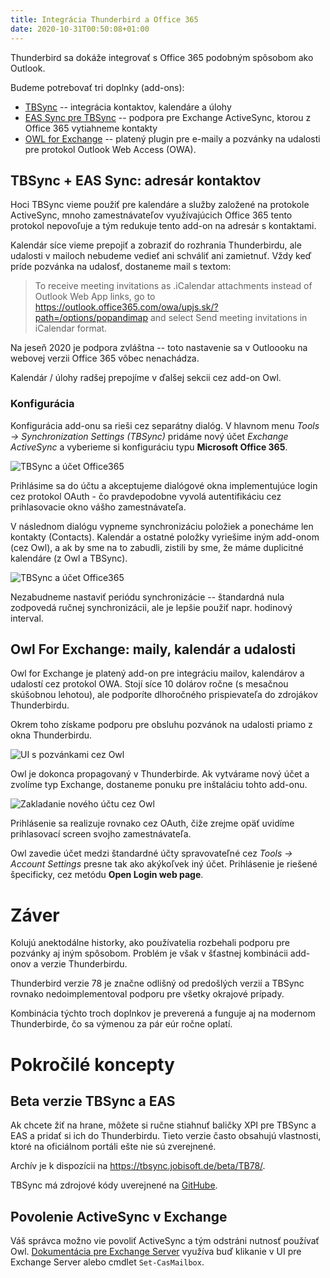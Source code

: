 ```yaml
---
title: Integrácia Thunderbird a Office 365
date: 2020-10-31T00:50:08+01:00
---
```


Thunderbird sa dokáže integrovať s Office 365 podobným spôsobom ako Outlook. 

Budeme potrebovať tri doplnky (add-ons):

- [TBSync](https://addons.thunderbird.net/en-US/thunderbird/addon/tbsync/) --  integrácia kontaktov, kalendáre a úlohy
- [EAS Sync pre TBSync](https://github.com/jobisoft/EAS-4-TbSync/wiki/Compatibility-list-(EAS)) -- podpora pre Exchange ActiveSync, ktorou z Office 365 vytiahneme kontakty
- [OWL for Exchange](https://addons.thunderbird.net/en-US/thunderbird/addon/owl-for-exchange/) -- platený plugin pre e-maily a pozvánky na udalosti pre protokol Outlook Web Access (OWA).

TBSync + EAS Sync: adresár kontaktov
------------------------------------

Hoci TBSync vieme použiť pre kalendáre a služby založené na protokole ActiveSync, mnoho zamestnávateľov využívajúcich Office 365 tento protokol nepovoľuje a tým redukuje tento add-on na adresár s kontaktami.

Kalendár síce vieme prepojiť a zobraziť do rozhrania Thunderbirdu, ale udalosti v mailoch nebudeme vedieť ani schváliť ani zamietnuť. Vždy keď príde pozvánka na udalosť, dostaneme mail s textom:

> To receive meeting invitations as .iCalendar attachments instead of Outlook Web App links, go to https://outlook.office365.com/owa/upjs.sk/?path=/options/popandimap and select Send meeting invitations in iCalendar format.

Na jeseň 2020 je podpora zvláštna -- toto nastavenie sa v Outloooku na webovej verzii Office 365 vôbec nenachádza.

Kalendár / úlohy radšej prepojíme v ďalšej sekcii cez add-on Owl.

### Konfigurácia

Konfigurácia add-onu sa rieši cez separátny dialóg. V hlavnom menu *Tools -> Synchronization Settings (TBSync)* pridáme nový účet *Exchange ActiveSync* a vyberieme si konfiguráciu typu **Microsoft Office 365**.

![TBSync a účet Office365](tbsync-office365.png)

Prihlásime sa do účtu a akceptujeme dialógové okna implementujúce login cez protokol OAuth - čo pravdepodobne vyvolá autentifikáciu cez prihlasovacie okno vášho zamestnávateľa.

V následnom dialógu vypneme synchronizáciu položiek a ponecháme len kontakty (Contacts). Kalendár a ostatné položky vyriešime iným add-onom (cez Owl), a ak by sme na to zabudli, zistili by sme, že máme duplicitné kalendáre (z Owl a TBSync).

![TBSync a účet Office365](tbsync-config.png)

Nezabudneme nastaviť periódu synchronizácie -- štandardná nula zodpovedá ručnej synchronizácii, ale je lepšie použiť napr. hodinový interval.

Owl For Exchange: maily, kalendár a udalosti
---------------------------------------------
Owl for Exchange je platený add-on pre integráciu mailov, kalendárov a udalostí cez protokol OWA. Stojí síce 10 dolárov ročne (s mesačnou skúšobnou lehotou), ale podporíte dlhoročného prispievateľa do zdrojákov Thunderbirdu.

Okrem toho získame podporu pre obsluhu pozvánok na udalosti priamo z okna Thunderbirdu.

![UI s pozvánkami cez Owl](thunderbird-owl.png)

Owl je dokonca propagovaný v Thunderbirde. Ak vytvárame nový účet a zvolíme typ Exchange, dostaneme ponuku pre inštaláciu tohto add-onu.

![Zakladanie nového účtu cez Owl](owl-new-account.png)

Prihlásenie sa realizuje rovnako cez OAuth, čiže zrejme opäť uvidíme prihlasovací screen svojho zamestnávateľa.

Owl zavedie účet medzi štandardné účty spravovateľné cez *Tools -> Account Settings* presne tak ako akýkoľvek iný účet. Prihlásenie je riešené špecificky, cez metódu **Open Login web page**.

Záver
=====

Kolujú anektodálne historky, ako používatelia rozbehali podporu pre pozvánky aj iným spôsobom. Problém je však v šťastnej kombinácii add-onov a verzie Thunderbirdu.

Thunderbird verzie 78 je značne odlišný od predošlých verzií a TBSync rovnako nedoimplementoval podporu pre všetky okrajové prípady.

Kombinácia týchto troch doplnkov je preverená a funguje aj na modernom Thunderbirde, čo sa výmenou za pár eúr ročne oplatí.

Pokročilé koncepty
==================

Beta verzie TBSync a EAS
------------------------
Ak chcete žiť na hrane, môžete si ručne stiahnuť baličky XPI pre TBSync a EAS a pridať si ich do Thunderbirdu. Tieto verzie často obsahujú vlastnosti, ktoré na oficiálnom portáli ešte nie sú zverejnené.

Archív je k dispozícii na https://tbsync.jobisoft.de/beta/TB78/.

TBSync má zdrojové kódy uverejnené na [GitHube](https://github.com/jobisoft/TbSync).


Povolenie ActiveSync v Exchange
-------------------------------
Váš správca možno vie povoliť ActiveSync a tým odstráni nutnosť používať Owl. [Dokumentácia pre Exchange Server](https://docs.microsoft.com/en-us/exchange/clients/exchange-activesync/activesync-mailbox-access?view=exchserver-2019
) využíva buď klikanie v UI pre Exchange Server alebo cmdlet `Set-CasMailbox`.

